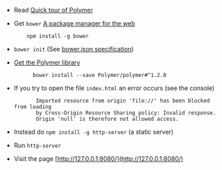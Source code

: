 * Read [Quick tour of Polymer](https://www.polymer-project.org/1.0/docs/start/quick-tour.html)
* Get `bower` [A package manager for the web](http://bower.io/#install-bower)

          npm install -g bower

* `bower init` (See [bower.json specification](https://github.com/bower/spec/blob/master/json.md))
* [Get the Polymer library](https://www.polymer-project.org/1.0/docs/start/getting-the-code.html)

            bower install --save Polymer/polymer#^1.2.0

* If you try to open the file `index.html` an error occurs (see the console) 

             Imported resource from origin 'file://' has been blocked from loading 
             by Cross-Origin Resource Sharing policy: Invalid response. 
             Origin 'null' is therefore not allowed access.

* Instead do `npm install -g http-server` (a static server)
* Run `http-server`
* Visit the page [http://127.0.0.1:8080/](http://127.0.0.1:8080/)

